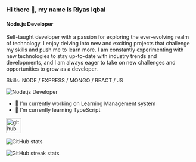 ### Hi there 👋, my name is Riyas Iqbal
#### Node.js Developer

Self-taught developer with a passion for exploring the ever-evolving realm of technology. I enjoy delving into new and exciting projects that challenge my skills and push me to learn more. I am constantly experimenting with new technologies to stay up-to-date with industry trends and developments, and I am always eager to take on new challenges and opportunities to grow as a developer.

Skills: NODE / EXPRESS / MONGO / REACT / JS 

![Node.js Developer](https://media.licdn.com/dms/image/D5616AQEgQ42Iy13yTQ/profile-displaybackgroundimage-shrink_350_1400/0/1673327637308?e=1679529600&v=beta&t=u7CpAdx_aAjLRJKVruOXb_H7vK9Ai5OD1Ahk_yIZJnU)



- 🔭 I’m currently working on Learning Management system 
- 🌱 I’m currently learning TypeScript 


[<img src='https://cdn.jsdelivr.net/npm/simple-icons@3.0.1/icons/github.svg' alt='github' height='40'>](https://github.com/Riyas-iqbal)  

![GitHub stats](https://github-readme-stats.vercel.app/api?username=Riyas-iqbal&show_icons=true)  

![GitHub streak stats](https://streak-stats.demolab.com/?user=Riyas-iqbal)  

